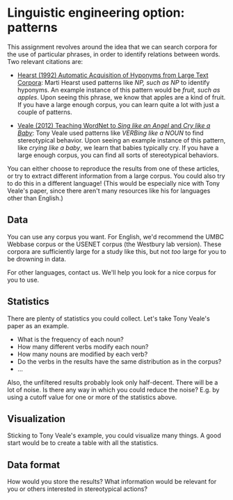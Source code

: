 # Linguistic engineering option: patterns

This assignment revolves around the idea that we can search corpora for the use of particular phrases, in order to identify relations between words. Two relevant citations are:

* [Hearst (1992) Automatic Acquisition of Hyponyms from Large Text Corpora](http://dl.acm.org/citation.cfm?id=992154): Marti Hearst used patterns like *NP, such as NP* to identify hyponyms. An example instance of this pattern would be *fruit, such as apples*. Upon seeing this phrase, we know that apples are a kind of fruit. If you have a large enough corpus, you can learn quite a lot with just a couple of patterns.

* [Veale (2012) Teaching WordNet to *Sing like an Angel* and *Cry like a Baby*](http://afflatus.ucd.ie/Papers/WordNet%20Veale%202012.pdf): Tony Veale used patterns like *VERBing like a NOUN* to find stereotypical behavior. Upon seeing an example instance of this pattern, like *crying like a baby*, we learn that babies typically cry. If you have a large enough corpus, you can find all sorts of stereotypical behaviors.

You can either choose to reproduce the results from one of these articles, or try to extract different information from a large corpus. You could also try to do this in a different language! (This would be especially nice with Tony Veale's paper, since there aren't many resources like his for languages other than English.)

## Data

You can use any corpus you want. For English, we'd recommend the UMBC Webbase corpus or the USENET corpus (the Westbury lab version). These corpora are sufficiently large for a study like this, but not *too* large for you to be drowning in data.

For other languages, contact us. We'll help you look for a nice corpus for you to use.

## Statistics

There are plenty of statistics you could collect. Let's take Tony Veale's paper as an example.

* What is the frequency of each noun?
* How many different verbs modify each noun?
* How many nouns are modified by each verb?
* Do the verbs in the results have the same distribution as in the corpus?
* ...

Also, the unfiltered results probably look only half-decent. There will be a lot of noise. Is there any way in which you could reduce the noise? E.g. by using a cutoff value for one or more of the statistics above.

## Visualization

Sticking to Tony Veale's example, you could visualize many things. A good start would be to create a table with all the statistics.

## Data format

How would you store the results? What information would be relevant for you or others interested in stereotypical actions?